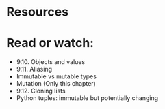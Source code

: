 # Resources

# Read or watch:

* 9.10. Objects and values
* 9.11. Aliasing
* Immutable vs mutable types
* Mutation (Only this chapter)
* 9.12. Cloning lists
* Python tuples: immutable but potentially changing
